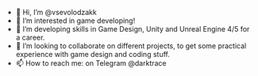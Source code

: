 - 👋 Hi, I’m @vsevolodzakk
- 👀 I’m interested in game developing!
- 🌱 I’m developing skills in Game Design, Unity and Unreal Engine 4/5 for a career.
- 💞️ I’m looking to collaborate on different projects, to get some practical experience with game design and coding stuff.
- 📫 How to reach me: on Telegram @darktrace

<!---
vsevolodzakk/vsevolodzakk is a ✨ special ✨ repository because its `README.md` (this file) appears on your GitHub profile.
You can click the Preview link to take a look at your changes.
--->
